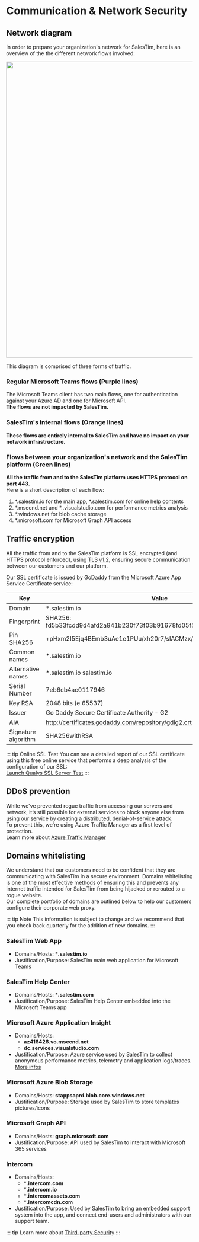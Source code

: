 # Communication & Network Security

<Classification label="public" />

## Network diagram
In order to prepare your organization's network for SalesTim, here is an overview of the the different network flows involved:

<img src="/img/platform/networkDiagram.png" style="width: 800px;">

This diagram is comprised of three forms of traffic.  

### Regular Microsoft Teams flows (Purple lines)

The Microsoft Teams client has two main flows, one for authentication against your Azure AD and one for Microsoft API.  
**The flows are not impacted by SalesTim.**

### SalesTim's internal flows (Orange lines)

**These flows are entirely internal to SalesTim and have no impact on your network infrastructure.**

### Flows between your organization's network and the SalesTim platform (Green lines)

**All the traffic from and to the SalesTim platform uses HTTPS protocol on port 443.**  
Here is a short description of each flow:
1. *.salestim.io for the main app, *.salestim.com for online help contents
2. *.msecnd.net and *..visualstudio.com for performance metrics analysis
3. *.windows.net for blob cache storage
4. *.microsoft.com for Microsoft Graph API access

## Traffic encryption

All the traffic from and to the SalesTim platform is SSL encrypted (and HTTPS protocol enforced), using [TLS v1.2](https://github.com/ssllabs/research/wiki/SSL-and-TLS-Deployment-Best-Practices), ensuring secure communication between our customers and our platform.  

Our SSL certificate is issued by GoDaddy from the Microsoft Azure App Service Certificate service:

| Key | Value |
|-----|-------|
| Domain	| *.salestim.io |
| Fingerprint | SHA256: fd5b33fcdd9d4afd2a941b230f73f03b91678fd05f52dc4a22163e6926bc4c43 |
| Pin SHA256 | +pHxm2I5Ejq4BEmb3uAe1e1PUu/xh20r7/slACMzx/4= |
| Common names | *.salestim.io |
| Alternative names | *.salestim.io salestim.io |
| Serial Number	| 7eb6cb4ac0117946 |
| Key	RSA | 2048 bits (e 65537) |
| Issuer | Go Daddy Secure Certificate Authority - G2 |
| AIA | http://certificates.godaddy.com/repository/gdig2.crt |
| Signature algorithm	| SHA256withRSA |

::: tip Online SSL Test
You can see a detailed report of our SSL certificate using this free online service that performs a deep analysis of the configuration of our SSL:  
[Launch Qualys SSL Server Test](https://www.ssllabs.com/ssltest/analyze.html?d=prd.salestim.io)
:::

## DDoS prevention

While we've prevented rogue traffic from accessing our servers and network, it’s still possible for external services to block anyone else from using our service by creating a distributed, denial-of-service attack.  
To prevent this, we're using Azure Traffic Manager as a first level of protection.  
Learn more about [Azure Traffic Manager](https://docs.microsoft.com/en-us/azure/traffic-manager/traffic-manager-overview)

## Domains whitelisting

We understand that our customers need to be confident that they are communicating with SalesTim in a secure environment. Domains whitelisting is one of the most effective methods of ensuring this and prevents any internet traffic intended for SalesTim from being hijacked or rerouted to a rogue website.  
Our complete portfolio of domains are outlined below to help our customers configure their corporate web proxy.

::: tip Note
This information is subject to change and we recommend that you check back quarterly for the addition of new domains.
:::

### SalesTim Web App
* Domains/Hosts: ***.salestim.io**
* Justification/Purpose: SalesTim main web application for Microsoft Teams

### SalesTim Help Center
* Domains/Hosts: ***.salestim.com**
* Justification/Purpose: SalesTim Help Center embedded into the Microsoft Teams app

### Microsoft Azure Application Insight
* Domains/Hosts:
  * **az416426.vo.msecnd.net**
  * **dc.services.visualstudio.com**
* Justification/Purpose: Azure service used by SalesTim to collect anonymous performance metrics, telemetry and application logs/traces. [More infos](https://docs.microsoft.com/en-us/azure/azure-monitor/app/ip-addresses)

### Microsoft Azure Blob Storage
* Domains/Hosts: **stappsaprd.blob.core.windows.net**
* Justification/Purpose: Storage used by SalesTim to store templates pictures/icons

### Microsoft Graph API
* Domains/Hosts: **graph.microsoft.com**
* Justification/Purpose: API used by SalesTim to interact with Microsoft 365 services

### Intercom
* Domains/Hosts:
  * ***.intercom.com**
  * ***.intercom.io**
  * ***.intercomassets.com**
  * ***.intercomcdn.com**
* Justification/Purpose: Used by SalesTim to bring an embedded support system into the app, and connect end-users and administrators with our support team.

::: tip
Learn more about [Third-party Security](./thirdpartysecurity)
:::
